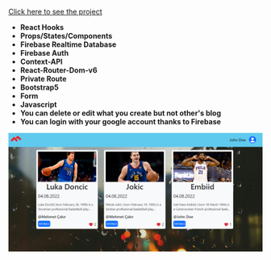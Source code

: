 [Click here to see the project](https://blog-app-with-firebase.vercel.app/)

- __React Hooks__ <br>
- __Props/States/Components__<br>
- __Firebase Realtime Database__<br>
- __Firebase Auth__<br>
- __Context-API__<br>
- __React-Router-Dom-v6__<br>
- __Private Route__<br>
- __Bootstrap5__<br>
- __Form__<br>
- __Javascript__<br>
- __You can delete or edit what you create but not other's blog__
- __You can login with your google account thanks to Firebase__

<div align="center"><img src="https://github.com/MehmetCakir1/blogAppWithFirebase/blob/master/blogapp.PNG">


